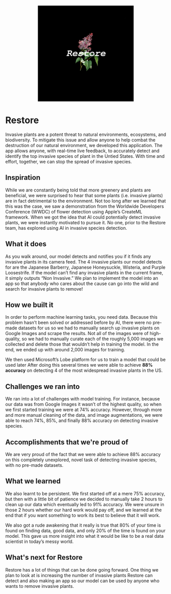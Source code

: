 <p align="center">
    <img src="https://raw.githubusercontent.com/anish-lakkapragada/Restore/main/logo.jpg" 
    width = 300 height = 300>
</p>

# Restore

Invasive plants are a potent threat to natural environments, ecosystems, and biodiversity. To mitigate this issue and allow anyone to help combat the destruction of our natural environment, we developed this application. The app allows anyone, with real-time live feedback, to accurately detect and identify the top invasive species of plant in the Untied States. With time and effort, together, we can stop the spread of invasive species.

## Inspiration

While we are constantly being told that more greenery and plants are beneficial, we were surprised to hear that some plants (i.e. invasive plants) are in fact detrimental to the environment. Not too long after we learned that this was the case, we saw a demonstration from the Worldwide Developers Conference (WWDC) of flower detection using Apple’s CreateML framework. When we got the idea that AI could potentially detect invasive plants, we were instantly motivated to pursue it. No one, prior to the Restore team, has explored using AI in invasive species detection.

## What it does

As you walk around, our model detects and notifies you if it finds any invasive plants in its camera feed. The 4 invasive plants our model detects for are the Japanese Barberry, Japanese Honeysuckle, Wisteria, and Purple Loosestrife. If the model can’t find any invasive plants in the current frame, it simply outputs “Non Invasive.” We plan to implement the model into an app so that  anybody who cares about the cause can go into the wild and search for invasive plants to remove!

## How we built it

In order to perform machine learning tasks, you need data. Because this problem hasn’t been solved or addressed before by AI, there were no pre-made datasets for us so we had to manually search up invasive plants on Google Images and scrape the results. Not all of the images were of high-quality, so we had to manually curate each of the roughly 5,000 images we collected and delete those that wouldn’t help in training the model. In the end, we ended up with around 2,000 images for training. 

We then used Microsoft’s Lobe platform for us to train a model that could be used later After doing this several times we were able to achieve **88% accuracy** on detecting 4 of the most widespread invasive plants in the US. 

## Challenges we ran into

We ran into a lot of challenges with model training. For instance, because our data was from Google Images it wasn’t of the highest quality, so when we first started training we were at 74% accuracy. However, through more and more manual cleaning of the data, and image augmentations, we were able to reach 74%, 85%, and finally 88% accuracy on detecting invasive species. 

## Accomplishments that we're proud of


We are very proud of the fact that we were able to achieve 88% accuracy on this completely unexplored, novel task of detecting invasive species, with no pre-made datasets. 

## What we learned

We also learnt to be persistent. We first started off at a mere 75% accuracy, but then with a little bit of patience we decided to manually take 2 hours to clean up our data which eventually led to 91% accuracy. We were unsure in those 2 hours whether our hard work would pay off, and we learned at the end that if you want something to work its best to believe that it will work. 

We also got a rude awakening that it really is true that 80% of your time is found on finding data, good data, and only 20% of the time is found on your model. This gave us more insight into what it would be like to be a real data scientist in today’s messy world. 

## What's next for Restore

Restore has a lot of things that can be done going forward. One thing we plan to look at is increasing the number of invasive plants Restore can detect and also making an app so our model can be used by anyone who wants to remove invasive plants. 





